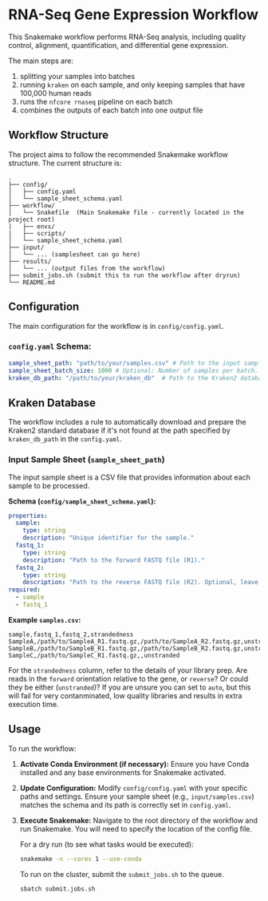 # RNA-Seq Gene Expression Workflow

This Snakemake workflow performs RNA-Seq analysis, including quality control, alignment, quantification, and differential gene expression.

The main steps are:
1. splitting your samples into batches
2. running `kraken` on each sample, and only keeping samples that have 100,000 human reads
3. runs the `nfcore rnaseq` pipeline on each batch
4. combines the outputs of each batch into one output file

## Workflow Structure

The project aims to follow the recommended Snakemake workflow structure. The current structure is:

```
.
├── config/
│   ├── config.yaml
│   └── sample_sheet_schema.yaml
├── workflow/
│   └── Snakefile  (Main Snakemake file - currently located in the project root)
|   ├── envs/
|   ├── scripts/
│   └── sample_sheet_schema.yaml
├── input/
│   └── ... (samplesheet can go here)
├── results/
│   └── ... (output files from the workflow)
├── submit_jobs.sh (submit this to run the workflow after dryrun)
└── README.md
```

## Configuration

The main configuration for the workflow is in `config/config.yaml`.

### `config.yaml` Schema:

```yaml
sample_sheet_path: "path/to/your/samples.csv" # Path to the input sample sheet
sample_sheet_batch_size: 1000 # Optional: Number of samples per batch. Batching occurs if total samples > 2 * this value.
kraken_db_path: "/path/to/your/kraken_db"  # Path to the Kraken2 database
```


## Kraken Database

The workflow includes a rule to automatically download and prepare the Kraken2 standard database if it's not found at the path specified by `kraken_db_path` in the `config.yaml`. 


### Input Sample Sheet (`sample_sheet_path`)

The input sample sheet is a CSV file that provides information about each sample to be processed.

**Schema (`config/sample_sheet_schema.yaml`):**

```yaml
properties:
  sample:
    type: string
    description: "Unique identifier for the sample."
  fastq_1:
    type: string
    description: "Path to the forward FASTQ file (R1)."
  fastq_2:
    type: string
    description: "Path to the reverse FASTQ file (R2). Optional, leave empty for single-end data."
required:
  - sample
  - fastq_1
```

**Example `samples.csv`:**

```csv
sample,fastq_1,fastq_2,strandedness
SampleA,/path/to/SampleA_R1.fastq.gz,/path/to/SampleA_R2.fastq.gz,unstranded
SampleB,/path/to/SampleB_R1.fastq.gz,/path/to/SampleB_R2.fastq.gz,unstranded
SampleC,/path/to/SampleC_R1.fastq.gz,,unstranded
```

For the `strandedness` column, refer to the details of your library prep. Are reads in the `forward` orientation relative to the gene, or `reverse`? Or could they be either (`unstranded`)? If you are unsure you can set to `auto`, but this will fail for very contanminated, low quality libraries and results in extra execution time.  

## Usage

To run the workflow:

1.  **Activate Conda Environment (if necessary):**
    Ensure you have Conda installed and any base environments for Snakemake activated.

2.  **Update Configuration:**
    Modify `config/config.yaml` with your specific paths and settings.
    Ensure your sample sheet (e.g., `input/samples.csv`) matches the schema and its path is correctly set in `config.yaml`.

3.  **Execute Snakemake:**
    Navigate to the root directory of the workflow and run Snakemake. You will need to specify the location of the config file.


    For a dry run (to see what tasks would be executed):
    ```bash
    snakemake -n --cores 1 --use-conda
    ```

    To run on the cluster, submit the `submit_jobs.sh` to the queue.

    ```bash
    sbatch submit.jobs.sh
    ```
